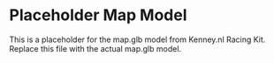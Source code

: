# Placeholder Map Model

This is a placeholder for the map.glb model from Kenney.nl Racing Kit.
Replace this file with the actual map.glb model.
